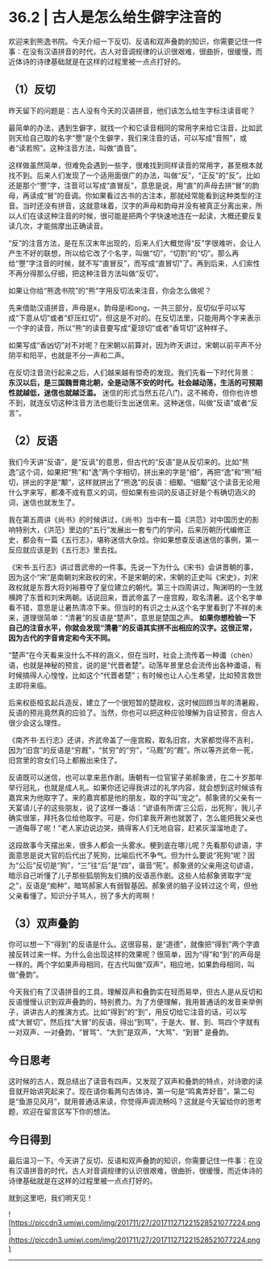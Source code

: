 # 36.2 | 古人是怎么给生僻字注音的

欢迎来到熊逸书院。今天介绍一下反切、反语和双声叠韵的知识，你需要记住一件事：在没有汉语拼音的时代，古人对音调规律的认识很艰难，很曲折，很缓慢，而近体诗的诗律基础就是在这样的过程里被一点点打好的。

## （1）反切

昨天留下的问题是：古人没有今天的汉语拼音，他们该怎么给生字标注读音呢？

最简单的办法，遇到生僻字，就找一个和它读音相同的常用字来给它注音，比如武则天给自己取的名字“瞾”是个生僻字，我们来注音的话，可以写成“音照”，或者“读若照”。这种注音方法，叫做“直音”。

这样做虽然简单，但难免会遇到一些字，很难找到同样读音的常用字，甚至根本就找不到。后来人们发现了一个适用面很广的办法，叫做“反”，“正反”的“反”。比如还是那个“瞾”字，注音可以写成“直冒反”，意思是说，用“直”的声母去拼“冒”的韵母，再读成“冒”的音调。你如果看过古书的古注本，那就经常能看到这种类型的注音。当时还没有拼音，这就意味着，汉字的声母和韵母并没有被真正分离出来，所以人们在读这种注音的时候，很可能是把两个字快速地连在一起读，大概还要反复读几次，才能揣摩出正确读音。

“反”的注音方法，是在东汉末年出现的，后来人们大概觉得“反”字很难听，会让人产生不好的联想，所以给它改了个名字，叫做“切”，“切割”的“切”。那么再给“瞾”字注音的时候，就不写“直冒反”，而写成“直冒切”了。再到后来，人们索性不再分得那么仔细，把这种注音方法叫做“反切”。

如果让你给“熊逸书院”的“熊”字用反切法来注音，你会怎么做呢？

先来借助汉语拼音，声母是x，韵母是i和ong，一共三部分，反切似乎可以写成“下意从切”或者“虾压红切”，但这是不对的。在反切法里，只能用两个字来表示一个字的读音，所以“熊”的读音要写成“夏琼切”或者“香穹切”这种样子。

如果写成“香凶切”对不对呢？在宋朝以前算对，因为昨天讲过，宋朝以前平声不分阴平和阳平，也就是不分一声和二声。

在反切注音流行起来之后，人们越来越有惊奇的发现。我们先看一下时代背景： **东汉以后，是三国魏晋南北朝，全是动荡不安的时代。社会越动荡，生活的可预期性就越低，迷信也就越泛滥。** 迷信的形式当然五花八门，这不稀奇，但你也许想不到，就连反切这种注音方法也能衍生出迷信来。这种迷信，叫做“反语”或者“反言”。

## （2）反语

我们今天讲“反语”，是“反讽”的意思，但古代的“反语”是从反切来的。比如“熊逸”这个词，如果把“熊”和“逸”两个字相切，拼出来的字是“细”，再把“逸”和“熊”相切，拼出的字是“颙”，这样就拼出了“熊逸”的反语：细颙。“细颙”这个读音无论用什么字来写，都凑不成有意义的词，但如果有些词的反语正好是个有确切涵义的词，迷信也就发生了。

我在第五周讲《尚书》的时候讲过，《尚书》当中有一篇《洪范》对中国历史的影响特别大，《洪范》里边的“五行”发展出一套专门的学问，后来历朝历代编修正史，都会有一篇《五行志》，堪称迷信大杂烩。你如果想查反语迷信的事例，第一反应就应该是到《五行志》里去找。

《宋书·五行志》讲过晋武帝的一件事。先说一下为什么《宋书》会讲晋朝的事，因为这个“宋”是南朝刘宋政权的宋，不是宋朝的宋，宋朝的正史叫《宋史》，刘宋政权就是东晋大将刘裕篡夺了皇位建立的朝代。第三十四周讲过，陶渊明的一生就横跨了东晋和刘宋两朝。话说回来，晋武帝盖了一座宫殿，取名清暑。这个名字单看不错，意思是让暑热清凉下来。但当时的有识之士从这个名字里看到了不祥的未来，道理很简单：“清暑”的反语是“楚声”，意思是楚国之声。 **如果你想检验一下自己的注音水平，你就会发现“清暑”的反语其实拼不出相应的汉字。这很正常，因为古代的字音肯定和今天不同。**

“楚声”在今天看来没什么不祥的涵义，但在当时，社会上流传着一种谶（chèn）语，也就是神秘的预言，说的是“代晋者楚”。动荡年景里总会流传出各种谶语，有时候搞得人心惶惶，比如这个“代晋者楚”；有时候也让人心生希望，比如预言救世主即将来临。

后来权臣桓玄起兵造反，建立了一个很短暂的楚政权，这时候回顾当年的清暑殿，反语的预兆竟然真的应验了。当然，你也可以把这种应验理解为自证预言，但古人很少会这么理性。

《南齐书·五行志》还讲，齐武帝盖了一座宫殿，取名旧宫，大家都觉得不吉利，因为“旧宫”的反语是“穷厩”，“贫穷”的“穷”，“马厩”的“厩”。所以等齐武帝一死，旧宫里的宫女们马上都搬出来住了。

反语既可以迷信，也可以拿来恶作剧。唐朝有一位官宦子弟郝象贤，在二十岁那年举行冠礼，也就是成人礼。如果你还记得我讲过的礼学内容，就会想到这时候该有嘉宾来为他取字了。来的嘉宾都是他的朋友，取的字叫“宠之”。郝象贤的父亲有一天宴请儿子的这些朋友，说了这样一番话：“谚语有所谓‘三公后，出死狗’，我儿子确实很笨，拜托各位给他取字。可是，你们拿我开涮也就罢了，怎么能把我父亲也一道侮辱了呢！”老人家边说边哭，搞得客人们无地自容，赶紧灰溜溜地走了。

这段故事今天摆出来，很多人都会一头雾水。梗到底在哪儿呢？先看那句谚语，字面意思是说大官的后代出了死狗，比喻后代不争气。但为什么要说“死狗”呢？因为“公后”反切是“狗”，“三”往“后”是“四”，谐音“死”。郝象贤的父亲用这句谚语，暗示自己听懂了儿子那些狐朋狗友们搞的反语恶作剧。这些人给郝象贤取字“宠之”，反语是“痴种”，暗骂郝家人有弱智基因。郝象贤的脑子没转过这个弯，但他父亲看懂了。知识分子骂人，拐了多大的弯啊！

## （3）双声叠韵

你可以想一下“得到”的反语是什么。这很容易，是“道德”，就像把“得到”两个字直接反转过来一样。为什么会出现这样的效果呢？很简单，因为“得”和“到”的声母是一样的。两个字如果声母相同，在古代叫做“双声”，相应地，如果韵母相同，叫做“叠韵”。

今天我们有了汉语拼音的工具，理解双声和叠韵实在轻而易举，但古人是从反切和反语慢慢认识到双声叠韵的，特别费力。为了方便理解，我用普通话的发音来举例子，讲讲古人的推演方式。比如“得到”的“到”，用反切给它注音的话，可以写成“大冒切”，然后找“大冒”的反语，得出“到骂”，于是大、冒、到、骂四个字就有一对双声、一对叠韵，“冒骂”、“大到”是双声，“大骂”、“到冒” 是叠韵。

## 今日思考

这时候的古人，既总结出了读音有四声，又发现了双声和叠韵的特点，对诗歌的读音就开始讲究起来了。现在请你看两句古体诗，第一句是“鸣禽弄好音”，第二句是“鱼游见风月”，就用普通话来读，你觉得声调流畅吗？这就是今天留给你的思考题，欢迎在留言区写下你的想法。

## 今日得到

最后温习一下。今天讲了反切、反语和双声叠韵的知识，你需要记住一件事：在没有汉语拼音的时代，古人对音调规律的认识很艰难，很曲折，很缓慢，而近体诗的诗律基础就是在这样的过程里被一点点打好的。

就到这里吧，我们明天见！

![https://piccdn3.umiwi.com/img/201711/27/201711271221528521077224.png](https://piccdn3.umiwi.com/img/201711/27/201711271221528521077224.png)

---
